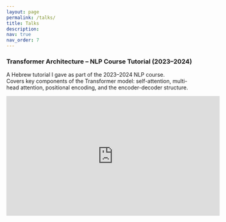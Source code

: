 ```yaml
---
layout: page
permalink: /talks/
title: Talks
description: 
nav: true
nav_order: 7
---
```


### Transformer Architecture – NLP Course Tutorial (2023–2024)

A Hebrew tutorial I gave as part of the 2023–2024 NLP course.  
Covers key components of the Transformer model: self-attention, multi-head attention, positional encoding, and the encoder-decoder structure.

<div style="text-align: center;">
  <iframe width="560" height="315" src="https://www.youtube.com/embed/Z5nyrcl0KZY" frameborder="0" allowfullscreen></iframe>
</div>

